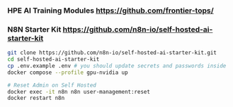 ### HPE AI Training Modules https://github.com/frontier-tops/

### N8N Starter Kit https://github.com/n8n-io/self-hosted-ai-starter-kit
``` bash
git clone https://github.com/n8n-io/self-hosted-ai-starter-kit.git
cd self-hosted-ai-starter-kit
cp .env.example .env # you should update secrets and passwords inside
docker compose --profile gpu-nvidia up
```
``` bash
# Reset Admin on Self Hosted
docker exec -it n8n n8n user-management:reset
docker restart n8n
```
